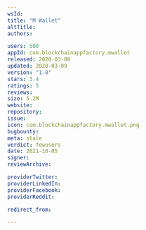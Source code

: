 ```yaml
---
wsId: 
title: "M Wallet"
altTitle: 
authors:

users: 500
appId: com.blockchainappfactory.mwallet
released: 2020-03-08
updated: 2020-03-09
version: "1.0"
stars: 3.4
ratings: 5
reviews: 
size: 5.2M
website: 
repository: 
issue: 
icon: com.blockchainappfactory.mwallet.png
bugbounty: 
meta: stale
verdict: fewusers
date: 2021-10-05
signer: 
reviewArchive:

providerTwitter: 
providerLinkedIn: 
providerFacebook: 
providerReddit: 

redirect_from:

---
```


